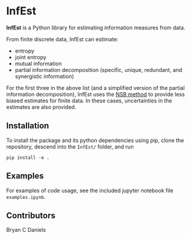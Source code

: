 # **InfEst**

**InfEst** is a Python library for estimating information measures from data.

From finite discrete data, InfEst can estimate: 

* entropy 
* joint entropy
* mutual information 
* partial information decomposition (specific, unique, redundant, and synergistic information)

For the first three in the above list (and a simplified version of the partial information decomposition), InfEst uses the [NSB method](https://arxiv.org/abs/physics/0108025) to provide less biased estimates for finite data.  In these cases, uncertainties in the estimates are also provided.


## Installation

To install the package and its python dependencies using pip, clone the repository, descend into the `InfEst/` folder, and run

```
pip install -e .
```


## Examples

For examples of code usage, see the included jupyter notebook file `examples.ipynb`.


## Contributors

Bryan C Daniels
